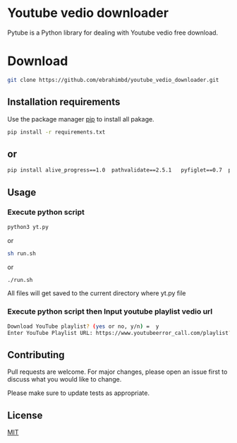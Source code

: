 # Youtube vedio downloader

Pytube is a Python library for dealing with Youtube vedio free download.

# Download
```bash
git clone https://github.com/ebrahimbd/youtube_vedio_downloader.git
```

## Installation requirements

Use the package manager [pip](https://pip.pypa.io/en/stable/) to install all pakage.




```bash
pip install -r requirements.txt
```

## or
```bash
pip install alive_progress==1.0  pathvalidate==2.5.1   pyfiglet==0.7  pytube==12.1.0  termcolor==1.1.0
```

## Usage

### Execute python script
```bash
python3 yt.py
```
or
```bash
sh run.sh 
```
or
```bash
./run.sh
```

All files will get saved to the current directory where yt.py file


### Execute python script then Input youtube playlist vedio url
```bash
Download YouTube playlist? (yes or no, y/n) =  y
Enter YouTube Playlist URL: https://www.youtubeerror_call.com/playlist?list=PLauivoElc3gimdmLcIIpafEkzGs4tCQmi

```

## Contributing
Pull requests are welcome. For major changes, please open an issue first to discuss what you would like to change.

Please make sure to update tests as appropriate.

## License
[MIT](https://github.com/ebrahimbd/youtube_vedio_downloader/blob/main/LICENSE)

